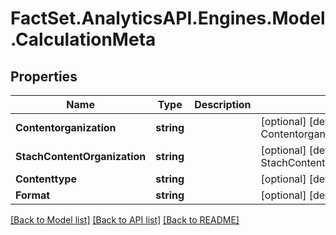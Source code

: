 # FactSet.AnalyticsAPI.Engines.Model.CalculationMeta

## Properties

Name | Type | Description | Notes
------------ | ------------- | ------------- | -------------
**Contentorganization** | **string** |  | [optional] [default to ContentorganizationEnum.SimplifiedRow]
**StachContentOrganization** | **string** |  | [optional] [default to StachContentOrganizationEnum.SimplifiedRow]
**Contenttype** | **string** |  | [optional] [default to ContenttypeEnum.Json]
**Format** | **string** |  | [optional] [default to FormatEnum.JsonStach]

[[Back to Model list]](../README.md#documentation-for-models) [[Back to API list]](../README.md#documentation-for-api-endpoints) [[Back to README]](../README.md)

